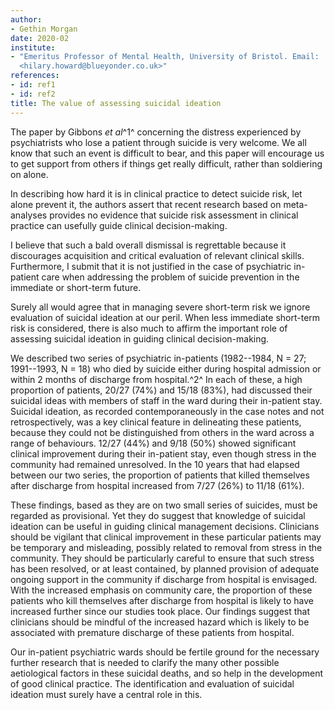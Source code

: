```yaml
---
author:
- Gethin Morgan
date: 2020-02
institute:
- "Emeritus Professor of Mental Health, University of Bristol. Email:
  <hilary.howard@blueyonder.co.uk>"
references:
- id: ref1
- id: ref2
title: The value of assessing suicidal ideation
---
```


The paper by Gibbons *et al*^1^ concerning the distress experienced by
psychiatrists who lose a patient through suicide is very welcome. We all
know that such an event is difficult to bear, and this paper will
encourage us to get support from others if things get really difficult,
rather than soldiering on alone.

In describing how hard it is in clinical practice to detect suicide
risk, let alone prevent it, the authors assert that recent research
based on meta-analyses provides no evidence that suicide risk assessment
in clinical practice can usefully guide clinical decision-making.

I believe that such a bald overall dismissal is regrettable because it
discourages acquisition and critical evaluation of relevant clinical
skills. Furthermore, I submit that it is not justified in the case of
psychiatric in-patient care when addressing the problem of suicide
prevention in the immediate or short-term future.

Surely all would agree that in managing severe short-term risk we ignore
evaluation of suicidal ideation at our peril. When less immediate
short-term risk is considered, there is also much to affirm the
important role of assessing suicidal ideation in guiding clinical
decision-making.

We described two series of psychiatric in-patients (1982--1984, N = 27;
1991--1993, N = 18) who died by suicide either during hospital admission
or within 2 months of discharge from hospital.^2^ In each of these, a
high proportion of patients, 20/27 (74%) and 15/18 (83%), had discussed
their suicidal ideas with members of staff in the ward during their
in-patient stay. Suicidal ideation, as recorded contemporaneously in the
case notes and not retrospectively, was a key clinical feature in
delineating these patients, because they could not be distinguished from
others in the ward across a range of behaviours. 12/27 (44%) and 9/18
(50%) showed significant clinical improvement during their in-patient
stay, even though stress in the community had remained unresolved. In
the 10 years that had elapsed between our two series, the proportion of
patients that killed themselves after discharge from hospital increased
from 7/27 (26%) to 11/18 (61%).

These findings, based as they are on two small series of suicides, must
be regarded as provisional. Yet they do suggest that knowledge of
suicidal ideation can be useful in guiding clinical management
decisions. Clinicians should be vigilant that clinical improvement in
these particular patients may be temporary and misleading, possibly
related to removal from stress in the community. They should be
particularly careful to ensure that such stress has been resolved, or at
least contained, by planned provision of adequate ongoing support in the
community if discharge from hospital is envisaged. With the increased
emphasis on community care, the proportion of these patients who kill
themselves after discharge from hospital is likely to have increased
further since our studies took place. Our findings suggest that
clinicians should be mindful of the increased hazard which is likely to
be associated with premature discharge of these patients from hospital.

Our in-patient psychiatric wards should be fertile ground for the
necessary further research that is needed to clarify the many other
possible aetiological factors in these suicidal deaths, and so help in
the development of good clinical practice. The identification and
evaluation of suicidal ideation must surely have a central role in this.
